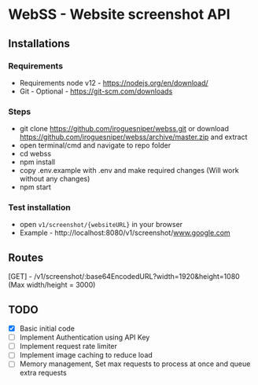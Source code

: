 # WebSS - Website screenshot API

## Installations
### Requirements
- Requirements node v12 - https://nodejs.org/en/download/ 
- Git - Optional - https://git-scm.com/downloads

### Steps
- git clone https://github.com/iroguesniper/webss.git or download https://github.com/iroguesniper/webss/archive/master.zip and extract
- open terminal/cmd and navigate to repo folder
- cd webss
- npm install
- copy .env.example with .env and make required changes (Will work without any changes)
- npm start

### Test installation
- open `v1/screenshot/{websiteURL}` in your browser
- Example - http://localhost:8080/v1/screenshot/www.google.com


## Routes

[GET] - /v1/screenshot/:base64EncodedURL?width=1920&height=1080 (Max width/height = 3000) 

## TODO
- [x] Basic initial code
- [ ] Implement Authentication using API Key
- [ ] Implement request rate limiter
- [ ] Implement image caching to reduce load
- [ ] Memory management, Set max requests to process at once and queue extra requests 
